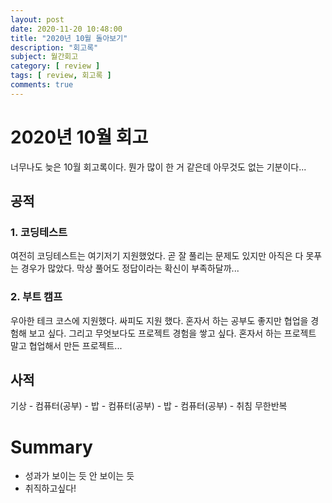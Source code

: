 ```yaml
---
layout: post
date: 2020-11-20 10:48:00
title: "2020년 10월 돌아보기"
description: "회고록"
subject: 월간회고
category: [ review ]
tags: [ review, 회고록 ]
comments: true
---
```


# 2020년 10월 회고

너무나도 늦은 10월 회고록이다. 뭔가 많이 한 거 같은데 아무것도 없는 기분이다...

## 공적

### 1. 코딩테스트

여전히 코딩테스트는 여기저기 지원했었다. 곧 잘 풀리는 문제도 있지만 아직은 다 못푸는 경우가 많았다. 막상 풀어도 정답이라는 확신이 부족하달까...

### 2. 부트 캠프

우아한 테크 코스에 지원했다. 싸피도 지원 했다. 혼자서 하는 공부도 좋지만 협업을 경험해 보고 싶다. 그리고 무엇보다도 프로젝트 경험을 쌓고 싶다. 혼자서 하는 프로젝트 말고 협업해서 만든 프로젝트...

## 사적

기상 - 컴퓨터(공부) - 밥 - 컴퓨터(공부) - 밥 - 컴퓨터(공부) - 취침
무한반복

# Summary

+ 성과가 보이는 듯 안 보이는 듯
+ 취직하고싶다!
